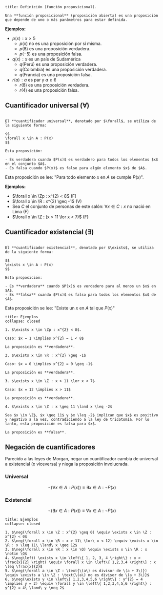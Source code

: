```ad-definition
title: Definición (función proposicional).

Una **función proposicional** (proposición abierta) es una proposición que depende de uno o más parámetros para estar definida.

```

**Ejemplos:**

- $p(x)\!: x > 5$
	- $p(x)$ no es una proposición por sí misma.
	- $p(8)$ es una proposición verdadera.
	- $p(-5)$ es una proposición falsa.
- $q(x)\!: \text{\(x\) es un país de Sudamérica}$
	- $q(\text{Perú})$ es una proposición verdadera.
	- $q(\text{Colombia})$ es una proposición verdadera.
	- $q(\text{Francia})$ es una proposición falsa.
- $r(a)\!: \text{\(a\) es par y \(a \geq 6\)}$
	- $r(8)$ es una proposición verdadera.
	- $r(4)$ es una proposición falsa.

## Cuantificador universal ($\forall$)

```ad-definition

El **cuantificador universal**, denotado por $\forall$, se utiliza de la siguiente forma:

$$
\forall x \in A : P(x)
$$

Esta proposición:

- Es verdadera cuando $P(x)$ es verdadero para todos los elementos $x$ en el conjunto $A$.
- Es falsa cuando $P(x)$ es falso para algún elemento $x$ de $A$.

```

Esta proposición se lee: "Para todo elemento $x$ en $A$ se cumple $P(x)$".

**Ejemplos:**

- $\forall x \in \Zp : x^{2} < 8$ (F)
- $\forall x \in \R : x^{2} \geq -1$ (V)
- Sea $C$ el conjunto de personas de este salón: $\forall x \in C : \text{\(x\) no nació en Lima}$ (F)
- $\forall x \in \Z : (x > 11 \lor x < 7)$ (F)

## Cuantificador existencial ($\exists$)

```ad-definition

El **cuantificador existencial**, denotado por $\exists$, se utiliza de la siguiente forma:

$$
\exists x \in A : P(x)
$$

Esta proposición:

- Es **verdadera** cuando $P(x)$ es verdadero para al menos un $x$ en $A$.
- Es **falsa** cuando $P(x)$ es falso para todos los elementos $x$ de $A$.

```

Esta proposición se lee: "Existe un $x$ en $A$ tal que $P(x)$"

```ad-example
title: Ejemplos
collapse: closed

1. $\exists x \in \Zp : x^{2} < 8$.

Caso: $x = 1 \implies x^{2} = 1 < 8$

La proposición es **verdadera**.

2. $\exists x \in \R : x^{2} \geq -1$

Caso: $x = 0 \implies x^{2} = 0 \geq -1$

La proposición es **verdadera**.

3. $\exists x \in \Z : x > 11 \lor x < 7$

Caso: $x = 12 \implies x > 11$

La proposición es **verdadera**.

4. $\exists x \in \Z : x \geq 11 \land x \leq -2$

Sea $x \in \Z$, $x \geq 11$ y $x \leq -2$ implican que $x$ es positivo y negativo a la vez, contradiciendo a la ley de tricotomía. Por lo tanto, esta proposición es falsa para $x$.

La proposición es **falsa**.

```

## Negación de cuantificadores

Parecido a las leyes de Morgan, negar un cuantificador cambia de universal a existencial (o viceversa) y niega la proposición involucrada.

### Universal

$$
\neg\left( \forall x \in A : P(x) \right) \equiv \exists x \in A : \neg P(x)
$$

### Existencial

$$
\neg\left( \exists x \in A : P(x) \right) \equiv \forall x \in A : \neg P(x)
$$

```ad-example
title: Ejemplos
collapse: closed

1. $\neg(\forall x \in \Z : x^{2} \geq 0) \equiv \exists x \in \Z : x^{2} < 0$
2. $\neg(\forall x \in \R : x > 11\ \lor\ x < 12) \equiv \exists x \in \R : x \leq 11\ \land\ x \geq 12$
3. $\neg(\forall x \in \R : x \in \Q) \equiv \exists x \in \R : x \notin \Q$
4. $\neg\left( \exists x \in \left\{ 1, 2, 3, 4 \right\} : x > \frac{x}{2} \right) \equiv \forall x \in \left\{ 1,2,3,4 \right\} : x \leq \frac{x}{2}$
5. $\neg(\forall a \in \Z : \text{\(a\) es divisor de \(a + 3\)}) \equiv \exists a \in \Z : \text{\(a\) no es divisor de \(a + 3\)}$
6. $\neg(\exists y \in \left\{ 1,2,3,4,5,6 \right\} : y^{2} = 4 \implies y = 2) \equiv \forall y \in \left\{ 1,2,3,4,5,6 \right\} : y^{2} = 4\ \land\ y \neq 2$

```
